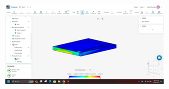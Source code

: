 ![](https://github.com/MichaelGese202/GRUPO1-PI-1/blob/main/Imagenes/DanielHermozaModuloMecanico.jpg)
